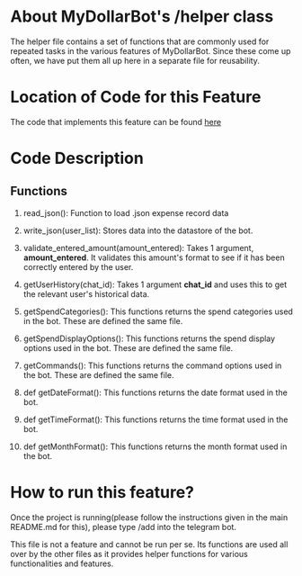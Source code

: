 # About MyDollarBot's /helper class
The helper file contains a set of functions that are commonly used for repeated tasks in the various features of MyDollarBot. Since these come up often, we have put them all up here in a separate file for reusability.

# Location of Code for this Feature
The code that implements this feature can be found [here](https://github.com/sak007/MyDollarBot/blob/backlogs/code/helper.py)

# Code Description
## Functions

1. read_json():
Function to load .json expense record data

2. write_json(user_list):
Stores data into the datastore of the bot.

3. validate_entered_amount(amount_entered):
Takes 1 argument, **amount_entered**. It validates this amount's format to see if it has been correctly entered by the user.

4. getUserHistory(chat_id):
Takes 1 argument **chat_id** and uses this to get the relevant user's historical data.

5. getSpendCategories():
This functions returns the spend categories used in the bot. These are defined the same file.

6. getSpendDisplayOptions():
This functions returns the spend display options used in the bot. These are defined the same file.

7. getCommands():
This functions returns the command options used in the bot. These are defined the same file.

8. def getDateFormat():
This functions returns the date format used in the bot. 

9. def getTimeFormat():
This functions returns the time format used in the bot. 

10. def getMonthFormat():
This functions returns the month format used in the bot. 

# How to run this feature?
Once the project is running(please follow the instructions given in the main README.md for this), please type /add into the telegram bot.

This file is not a feature and cannot be run per se. Its functions are used all over by the other files as it provides helper functions for various functionalities and features.